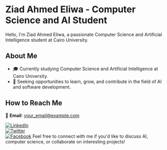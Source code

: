 # Ziad Ahmed Eliwa - Computer Science and AI Student

Hello, I'm Ziad Ahmed Eliwa, a passionate Computer Science and Artificial Intelligence student at Cairo University.

## About Me

- 🎓 Currently studying Computer Science and Artificial Intelligence at Cairo University.
- 💼 Seeking opportunities to learn, grow, and contribute in the field of AI and software development.

## How to Reach Me

📧 **Email**: your_email@example.com  

[![LinkedIn](https://image-url.com/linkedin-icon.png)](https://www.linkedin.com/in/your-linkedin-profile/)  
[![Twitter](https://image-url.com/twitter-icon.png)](https://twitter.com/YourTwitterHandle)  
[![Facebook](https://image-url.com/facebook-icon.png)](https://www.facebook.com/your-facebook-profile/)
Feel free to connect with me if you'd like to discuss AI, computer science, or collaborate on interesting projects!
